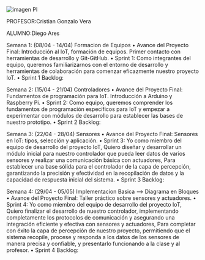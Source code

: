 ![imagen PI](https://github.com/ISPC-TST-PI-I-2024/Diego-Ares-monorepositorio-PI/assets/114953054/71107941-979e-4e6a-a00a-cf462ba175b5)

PROFESOR:Cristian Gonzalo Vera

ALUMNO:Diego Ares


Semana 1: (08/04 - 14/04) Formacion de Equipos
• Avance del Proyecto Final: Introducción al IoT, formación de equipos. Primer contacto con herramientas de desarrollo y Git-GitHub.
• Sprint 1: Como integrantes del equipo, queremos familiarizarnos con el entorno de desarrollo y herramientas de colaboración para comenzar eficazmente nuestro proyecto IoT.
• Sprint 1 Backlog:

Semana 2: (15/04 - 21/04) Controladores
• Avance del Proyecto Final: Fundamentos de programación para IoT. Introducción a Arduino y Raspberry Pi.
• Sprint 2: Como equipo, queremos comprender los fundamentos de programación específicos para IoT y empezar a experimentar con módulos de desarrollo para establecer las bases de nuestro prototipo.
• Sprint 2 Backlog:

Semana 3: (22/04 - 28/04) Sensores
• Avance del Proyecto Final: Sensores en IoT: tipos, selección y aplicación.
• Sprint 3: Yo como miembro del equipo de desarrollo del proyecto IoT, Quiero diseñar y desarrollar un módulo inicial para nuestro controlador que pueda leer datos de varios sensores y realizar una comunicación básica con actuadores, Para establecer una base sólida para el controlador de la capa de percepción, garantizando la precisión y efectividad en la recopilación de datos y la capacidad de respuesta inicial del sistema.
• Sprint 3 Backlog:

Semana 4: (29/04 - 05/05) Implementacion Basica --> Diagrama en Bloques
• Avance del Proyecto Final: Taller práctico sobre sensores y actuadores.
• Sprint 4: Yo como miembro del equipo de desarrollo del proyecto IoT, Quiero finalizar el desarrollo de nuestro controlador, implementando completamente los protocolos de comunicación y asegurando una integración eficiente y efectiva con sensores y actuadores, Para completar con éxito la capa de percepción de nuestro proyecto, permitiendo que el sistema recopile, procese y responda a los datos de los sensores de manera precisa y confiable, y presentarlo funcionando a la clase y al profesor.
• Sprint 4 Backlog: